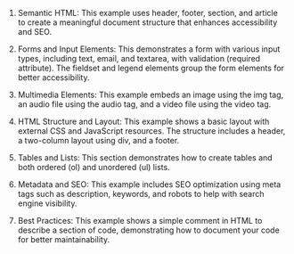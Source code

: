 1. Semantic HTML:
This example uses header, footer, section, and article to create a meaningful document structure that enhances accessibility and SEO.

2. Forms and Input Elements:
This demonstrates a form with various input types, including text, email, and textarea, with validation (required attribute). The fieldset and legend elements group the form elements for better accessibility.

3. Multimedia Elements:
This example embeds an image using the img tag, an audio file using the audio tag, and a video file using the video tag.

4. HTML Structure and Layout:
This example shows a basic layout with external CSS and JavaScript resources. The structure includes a header, a two-column layout using div, and a footer.

5. Tables and Lists:
This section demonstrates how to create tables and both ordered (ol) and unordered (ul) lists.

6. Metadata and SEO:
This example includes SEO optimization using meta tags such as description, keywords, and robots to help with search engine visibility.

7. Best Practices:
This example shows a simple comment in HTML to describe a section of code, demonstrating how to document your code for better maintainability.
